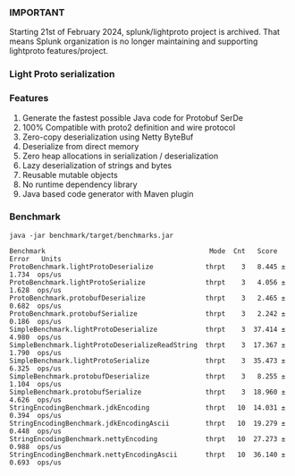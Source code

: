### IMPORTANT 
Starting 21st of February 2024, splunk/lightproto project is archived. 
That means Splunk organization is no longer maintaining and supporting lightproto features/project.

### Light Proto serialization

### Features

 1. Generate the fastest possible Java code for Protobuf SerDe
 1. 100% Compatible with proto2 definition and wire protocol
 1. Zero-copy deserialization using Netty ByteBuf
 1. Deserialize from direct memory
 1. Zero heap allocations in serialization / deserialization
 1. Lazy deserialization of strings and bytes
 1. Reusable mutable objects
 1. No runtime dependency library
 1. Java based code generator with Maven plugin

### Benchmark

```
java -jar benchmark/target/benchmarks.jar

Benchmark                                         Mode  Cnt   Score    Error   Units
ProtoBenchmark.lightProtoDeserialize             thrpt    3   8.445 ±  1.734  ops/us
ProtoBenchmark.lightProtoSerialize               thrpt    3   4.056 ±  1.628  ops/us
ProtoBenchmark.protobufDeserialize               thrpt    3   2.465 ±  0.682  ops/us
ProtoBenchmark.protobufSerialize                 thrpt    3   2.242 ±  0.186  ops/us
SimpleBenchmark.lightProtoDeserialize            thrpt    3  37.414 ±  4.980  ops/us
SimpleBenchmark.lightProtoDeserializeReadString  thrpt    3  17.367 ±  1.790  ops/us
SimpleBenchmark.lightProtoSerialize              thrpt    3  35.473 ±  6.325  ops/us
SimpleBenchmark.protobufDeserialize              thrpt    3   8.255 ±  1.104  ops/us
SimpleBenchmark.protobufSerialize                thrpt    3  18.960 ±  4.626  ops/us
StringEncodingBenchmark.jdkEncoding              thrpt   10  14.031 ±  0.394  ops/us
StringEncodingBenchmark.jdkEncodingAscii         thrpt   10  19.279 ±  0.448  ops/us
StringEncodingBenchmark.nettyEncoding            thrpt   10  27.273 ±  0.988  ops/us
StringEncodingBenchmark.nettyEncodingAscii       thrpt   10  36.140 ±  0.693  ops/us
```
